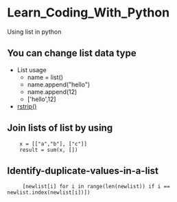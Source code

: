 # Learn_Coding_With_Python
Using list in python
## You can change list data type 
* List usage
  * name = list()
  * name.append("hello")
  * name.append(12)
  * ['hello',12]
* [ rstrip()](https://www.w3schools.com/python/trypython.asp?filename=demo_ref_string_rstrip)
## Join  lists of list by using 
``` 
    x = [["a","b"], ["c"]] 
    result = sum(x, [])
```
## Identify-duplicate-values-in-a-list
```
     [newlist[i] for i in range(len(newlist)) if i == newlist.index(newlist[i])])
```
